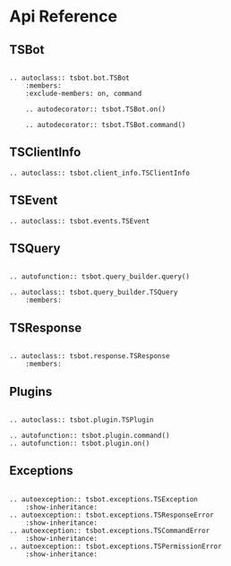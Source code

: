 # Api Reference

## TSBot

```{eval-rst}

.. autoclass:: tsbot.bot.TSBot
    :members:
    :exclude-members: on, command

    .. autodecorator:: tsbot.TSBot.on()

    .. autodecorator:: tsbot.TSBot.command()
```

## TSClientInfo

```{eval-rst}
.. autoclass:: tsbot.client_info.TSClientInfo
```

## TSEvent

```{eval-rst}
.. autoclass:: tsbot.events.TSEvent
```

## TSQuery

```{eval-rst}

.. autofunction:: tsbot.query_builder.query()

.. autoclass:: tsbot.query_builder.TSQuery
    :members:

```

## TSResponse

```{eval-rst}

.. autoclass:: tsbot.response.TSResponse
    :members:
```

## Plugins

```{eval-rst}

.. autoclass:: tsbot.plugin.TSPlugin

.. autofunction:: tsbot.plugin.command()
.. autofunction:: tsbot.plugin.on()
```

## Exceptions

```{eval-rst}

.. autoexception:: tsbot.exceptions.TSException
    :show-inheritance:
.. autoexception:: tsbot.exceptions.TSResponseError
    :show-inheritance:
.. autoexception:: tsbot.exceptions.TSCommandError
    :show-inheritance:
.. autoexception:: tsbot.exceptions.TSPermissionError
    :show-inheritance:
```
